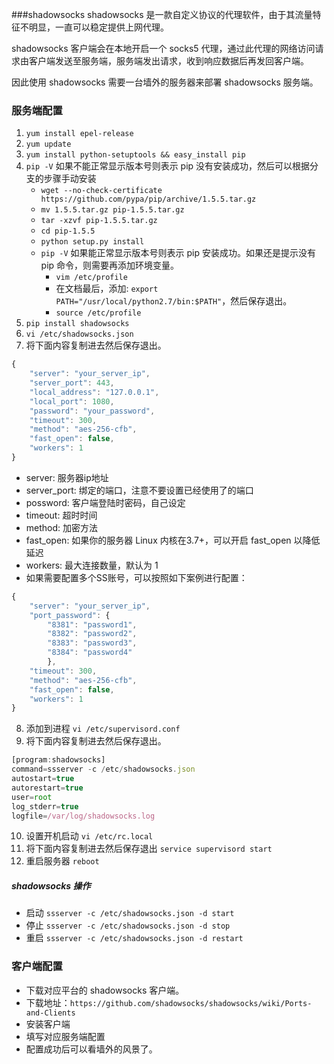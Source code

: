 ###shadowsocks
shadowsocks 是一款自定义协议的代理软件，由于其流量特征不明显，一直可以稳定提供上网代理。

shadowsocks 客户端会在本地开启一个 socks5 代理，通过此代理的网络访问请求由客户端发送至服务端，服务端发出请求，收到响应数据后再发回客户端。

因此使用 shadowsocks 需要一台墙外的服务器来部署 shadowsocks 服务端。

### 服务端配置
1. `yum install epel-release`
2. `yum update`
3. `yum install python-setuptools && easy_install pip`
4. `pip -V` 如果不能正常显示版本号则表示 pip 没有安装成功，然后可以根据分支的步骤手动安装
    - `wget --no-check-certificate https://github.com/pypa/pip/archive/1.5.5.tar.gz `
    - `mv 1.5.5.tar.gz pip-1.5.5.tar.gz`
    - `tar -xzvf pip-1.5.5.tar.gz`
    - `cd pip-1.5.5`
    - `python setup.py install`
    - `pip -V` 如果能正常显示版本号则表示 pip 安装成功。如果还是提示没有 pip 命令，则需要再添加环境变量。
        - `vim /etc/profile`
        - 在文档最后，添加: `export PATH="/usr/local/python2.7/bin:$PATH"`，然后保存退出。
        - `source /etc/profile`
5. `pip install shadowsocks`
6. `vi /etc/shadowsocks.json`
7. 将下面内容复制进去然后保存退出。
```javascript
{
    "server": "your_server_ip",
    "server_port": 443,
    "local_address": "127.0.0.1",
    "local_port": 1080,
    "password": "your_password",
    "timeout": 300,
    "method": "aes-256-cfb",
    "fast_open": false,
    "workers": 1
}
```

- server: 服务器ip地址
- server_port: 绑定的端口，注意不要设置已经使用了的端口
- possword: 客户端登陆时密码，自己设定
- timeout: 超时时间
- method: 加密方法
- fast_open: 如果你的服务器 Linux 内核在3.7+，可以开启 fast_open 以降低延迟
- workers: 最大连接数量，默认为 1
- 如果需要配置多个SS账号，可以按照如下案例进行配置：
```javascript
{
    "server": "your_server_ip",
    "port_password": {
        "8381": "password1",
        "8382": "password2",
        "8383": "password3",
        "8384": "password4"
        },
    "timeout": 300,
    "method": "aes-256-cfb",
    "fast_open": false,
    "workers": 1
}
```
8. 添加到进程 `vi /etc/supervisord.conf`
9. 将下面内容复制进去然后保存退出。
```javascript
[program:shadowsocks]
command=ssserver -c /etc/shadowsocks.json
autostart=true
autorestart=true
user=root
log_stderr=true
logfile=/var/log/shadowsocks.log
```
10. 设置开机启动 `vi /etc/rc.local`
11. 将下面内容复制进去然后保存退出 `service supervisord start`
12. 重启服务器 `reboot`

##### shadowsocks 操作
- 启动 `ssserver -c /etc/shadowsocks.json -d start`
- 停止 `ssserver -c /etc/shadowsocks.json -d stop`
- 重启 `ssserver -c /etc/shadowsocks.json -d restart`

### 客户端配置
- 下载对应平台的 shadowsocks 客户端。
- 下载地址：`https://github.com/shadowsocks/shadowsocks/wiki/Ports-and-Clients`
- 安装客户端
- 填写对应服务端配置
- 配置成功后可以看墙外的风景了。